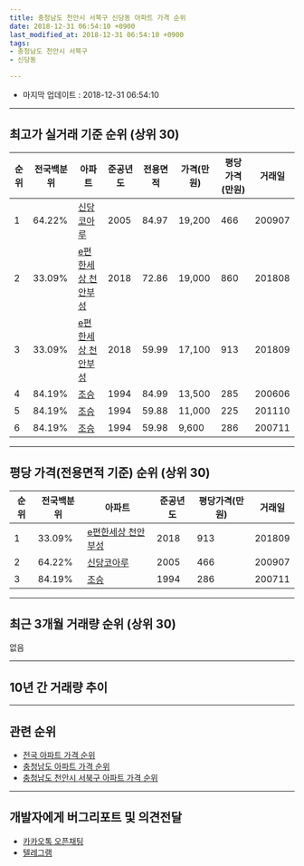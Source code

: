 ```yaml
---
title: 충청남도 천안시 서북구 신당동 아파트 가격 순위
date: 2018-12-31 06:54:10 +0900
last_modified_at: 2018-12-31 06:54:10 +0900
tags:
- 충청남도 천안시 서북구
- 신당동

---
```


* 마지막 업데이트 : 2018-12-31 06:54:10

---

## 최고가 실거래 기준 순위 (상위 30)


|순위|전국백분위|아파트|준공년도|전용면적|가격(만원)|평당가격(만원)|거래일|
|---|---|---|---|---|---|---|---|
|1|64.22%|[신당코아루](https://search.naver.com/search.naver?query=%EC%B6%A9%EC%B2%AD%EB%82%A8%EB%8F%84+%EC%B2%9C%EC%95%88%EC%8B%9C+%EC%84%9C%EB%B6%81%EA%B5%AC+%EC%8B%A0%EB%8B%B9%EB%8F%99+%EC%8B%A0%EB%8B%B9%EC%BD%94%EC%95%84%EB%A3%A8)|2005|84.97|19,200|466|200907|
|2|33.09%|[e편한세상 천안부성](https://search.naver.com/search.naver?query=%EC%B6%A9%EC%B2%AD%EB%82%A8%EB%8F%84+%EC%B2%9C%EC%95%88%EC%8B%9C+%EC%84%9C%EB%B6%81%EA%B5%AC+%EC%8B%A0%EB%8B%B9%EB%8F%99+e%ED%8E%B8%ED%95%9C%EC%84%B8%EC%83%81+%EC%B2%9C%EC%95%88%EB%B6%80%EC%84%B1)|2018|72.86|19,000|860|201808|
|3|33.09%|[e편한세상 천안부성](https://search.naver.com/search.naver?query=%EC%B6%A9%EC%B2%AD%EB%82%A8%EB%8F%84+%EC%B2%9C%EC%95%88%EC%8B%9C+%EC%84%9C%EB%B6%81%EA%B5%AC+%EC%8B%A0%EB%8B%B9%EB%8F%99+e%ED%8E%B8%ED%95%9C%EC%84%B8%EC%83%81+%EC%B2%9C%EC%95%88%EB%B6%80%EC%84%B1)|2018|59.99|17,100|913|201809|
|4|84.19%|[조승](https://search.naver.com/search.naver?query=%EC%B6%A9%EC%B2%AD%EB%82%A8%EB%8F%84+%EC%B2%9C%EC%95%88%EC%8B%9C+%EC%84%9C%EB%B6%81%EA%B5%AC+%EC%8B%A0%EB%8B%B9%EB%8F%99+%EC%A1%B0%EC%8A%B9)|1994|84.99|13,500|285|200606|
|5|84.19%|[조승](https://search.naver.com/search.naver?query=%EC%B6%A9%EC%B2%AD%EB%82%A8%EB%8F%84+%EC%B2%9C%EC%95%88%EC%8B%9C+%EC%84%9C%EB%B6%81%EA%B5%AC+%EC%8B%A0%EB%8B%B9%EB%8F%99+%EC%A1%B0%EC%8A%B9)|1994|59.88|11,000|225|201110|
|6|84.19%|[조승](https://search.naver.com/search.naver?query=%EC%B6%A9%EC%B2%AD%EB%82%A8%EB%8F%84+%EC%B2%9C%EC%95%88%EC%8B%9C+%EC%84%9C%EB%B6%81%EA%B5%AC+%EC%8B%A0%EB%8B%B9%EB%8F%99+%EC%A1%B0%EC%8A%B9)|1994|59.98|9,600|286|200711|


---

## 평당 가격(전용면적 기준) 순위 (상위 30)


|순위|전국백분위|아파트|준공년도|평당가격(만원)|거래일|
|---|---|---|---|---|---|
|1|33.09%|[e편한세상 천안부성](https://search.naver.com/search.naver?query=%EC%B6%A9%EC%B2%AD%EB%82%A8%EB%8F%84+%EC%B2%9C%EC%95%88%EC%8B%9C+%EC%84%9C%EB%B6%81%EA%B5%AC+%EC%8B%A0%EB%8B%B9%EB%8F%99+e%ED%8E%B8%ED%95%9C%EC%84%B8%EC%83%81+%EC%B2%9C%EC%95%88%EB%B6%80%EC%84%B1)|2018|913|201809|
|2|64.22%|[신당코아루](https://search.naver.com/search.naver?query=%EC%B6%A9%EC%B2%AD%EB%82%A8%EB%8F%84+%EC%B2%9C%EC%95%88%EC%8B%9C+%EC%84%9C%EB%B6%81%EA%B5%AC+%EC%8B%A0%EB%8B%B9%EB%8F%99+%EC%8B%A0%EB%8B%B9%EC%BD%94%EC%95%84%EB%A3%A8)|2005|466|200907|
|3|84.19%|[조승](https://search.naver.com/search.naver?query=%EC%B6%A9%EC%B2%AD%EB%82%A8%EB%8F%84+%EC%B2%9C%EC%95%88%EC%8B%9C+%EC%84%9C%EB%B6%81%EA%B5%AC+%EC%8B%A0%EB%8B%B9%EB%8F%99+%EC%A1%B0%EC%8A%B9)|1994|286|200711|


---

## 최근 3개월 거래량 순위 (상위 30)

없음

---

## 10년 간 거래량 추이


<div style="width:100%;">
    <canvas id="deal_progress" height="250"></canvas>
</div>

<script>
new Chart(document.getElementById("deal_progress"), {
    type: 'line',
    data: {
        labels: ['200812','200901','200902','200903','200904','200905','200906','200907','200908','200909','200910','200911','200912','201001','201002','201003','201004','201005','201006','201007','201008','201009','201010','201011','201012','201101','201102','201103','201104','201105','201106','201107','201108','201109','201110','201111','201112','201201','201202','201203','201204','201205','201206','201207','201208','201209','201210','201211','201212','201301','201302','201303','201304','201305','201306','201307','201308','201309','201310','201311','201312','201401','201402','201403','201404','201405','201406','201407','201408','201409','201410','201411','201412','201501','201502','201503','201504','201505','201506','201507','201508','201509','201510','201511','201512','201601','201602','201603','201604','201605','201606','201607','201608','201609','201610','201611','201612','201701','201702','201703','201704','201705','201706','201707','201708','201709','201710','201711','201712','201801','201802','201803','201804','201805','201806','201807','201808','201809','201810','201811','201812'],
        datasets: [{
            label: '실거래 수',
            pointRadius: 1,
            data: [2, 0, 2, 5, 3, 0, 0, 2, 2, 1, 0, 1, 3, 0, 0, 0, 2, 0, 0, 4, 0, 4, 0, 3, 1, 4, 9, 2, 5, 5, 0, 2, 3, 4, 3, 2, 3, 0, 4, 5, 1, 5, 1, 7, 1, 3, 5, 2, 2, 0, 2, 3, 1, 3, 3, 3, 4, 5, 4, 5, 2, 0, 1, 3, 2, 1, 0, 1, 4, 5, 0, 5, 1, 1, 0, 4, 2, 3, 1, 0, 0, 1, 3, 1, 2, 0, 0, 0, 0, 1, 2, 1, 0, 1, 1, 4, 3, 0, 0, 1, 0, 1, 3, 0, 0, 2, 0, 1, 1, 1, 0, 0, 1, 1, 2, 1, 2, 1, 0, 0, 0],
            borderColor: "rgba(255, 201, 14, 1)",
            backgroundColor: "rgba(255, 201, 14, 0.5)",
            fill: true,
        }]
    },
    options: {
        responsive: true,
        title: {
            display: true,
            text: '10년간 거래량 추이'
        },
        tooltips: {
            mode: 'index',
            intersect: false,
        },
        hover: {
            mode: 'nearest',
            intersect: true
        },
        scales: {
            xAxes: [{
                display: true,
                scaleLabel: {
                    display: true,
                    labelString: '년/월'
                }
            }],
            yAxes: [{
                display: true,
                ticks: {
                    suggestedMin: 0,
                },
                scaleLabel: {
                    display: true,
                    labelString: '실거래 수'
                }
            }]
        }
    }
});

</script>


---

## 관련 순위

- [전국 아파트 가격 순위](https://inasie.github.io/apt-ranking/전국)
- [충청남도 아파트 가격 순위](https://inasie.github.io/apt-ranking/충청남도)
- [충청남도 천안시 서북구 아파트 가격 순위](https://inasie.github.io/apt-ranking/충청남도-천안시-서북구)


---

## 개발자에게 버그리포트 및 의견전달

- [카카오톡 오픈채팅](https://open.kakao.com/o/gLJUAP4)
- [텔레그램](https://t.me/inasie)

